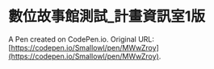 # 數位故事館測試_計畫資訊室1版

A Pen created on CodePen.io. Original URL: [https://codepen.io/Smallowl/pen/MWwZroy](https://codepen.io/Smallowl/pen/MWwZroy).


